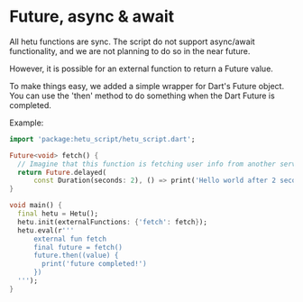 # Future, async & await

All hetu functions are sync. The script do not support async/await functionality, and we are not planning to do so in the near future.

However, it is possible for an external function to return a Future value.

To make things easy, we added a simple wrapper for Dart's Future object. You can use the 'then' method to do something when the Dart Future is completed.

Example:

```dart
import 'package:hetu_script/hetu_script.dart';

Future<void> fetch() {
  // Imagine that this function is fetching user info from another service or database.
  return Future.delayed(
      const Duration(seconds: 2), () => print('Hello world after 2 seconds!'));
}

void main() {
  final hetu = Hetu();
  hetu.init(externalFunctions: {'fetch': fetch});
  hetu.eval(r'''
      external fun fetch
      final future = fetch()
      future.then((value) {
        print('future completed!')
      })
  ''');
}
```
